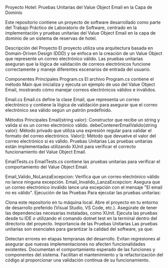 Proyecto Hotel: Pruebas Unitarias del Value Object Email en la Capa de Dominio

Este repositorio contiene un proyecto de software desarrollado como parte del Trabajo Práctico de Laboratorio de Software, centrado en la implementación y pruebas unitarias del Value Object Email en la capa de dominio de un sistema de reservas de hotel.

Descripción del Proyecto
El proyecto utiliza una arquitectura basada en Domain-Driven Design (DDD) y se enfoca en la creación de un Value Object que represente un correo electrónico válido. Las pruebas unitarias aseguran que la lógica de validación de correos electrónicos funcione correctamente y maneje diferentes escenarios de entrada del usuario.

Componentes Principales
Program.cs
El archivo Program.cs contiene el método Main que inicializa y ejecuta un ejemplo de uso del Value Object Email, mostrando cómo manejar correos electrónicos válidos e inválidos.

Email.cs
Email.cs define la clase Email, que representa un correo electrónico y contiene la lógica de validación para asegurar que el correo electrónico sea válido según un patrón predefinido.

Métodos Principales
Email(string valor): Constructor que recibe un string y valida si es un correo electrónico válido.
debeContenerEmailValido(string valor): Método privado que utiliza una expresión regular para validar el formato del correo electrónico.
Valor(): Método que devuelve el valor del correo electrónico si es válido.
Pruebas Unitarias
Las pruebas unitarias están implementadas utilizando XUnit para verificar el correcto funcionamiento del Value Object Email.

EmailTests.cs
EmailTests.cs contiene las pruebas unitarias para verificar el comportamiento del Value Object Email.

Email_Valido_NoLanzaExcepcion: Verifica que un correo electrónico válido no lance ninguna excepción.
Email_Invalido_LanzaExcepcion: Asegura que un correo electrónico inválido lance una excepción con el mensaje "El email no es válido".
Ejecución de las Pruebas
Para ejecutar las pruebas unitarias:

Clona este repositorio en tu máquina local.
Abre el proyecto en tu entorno de desarrollo preferido (Visual Studio, VS Code, etc.).
Asegúrate de tener las dependencias necesarias instaladas, como XUnit.
Ejecuta las pruebas desde tu IDE o utilizando el comando dotnet test en la terminal dentro del directorio del proyecto.
Importancia de las Pruebas Unitarias
Las pruebas unitarias son esenciales para garantizar la calidad del software, ya que:

Detectan errores en etapas tempranas del desarrollo.
Evitan regresiones al asegurar que nuevas implementaciones no afecten funcionalidades existentes.
Documentan el comportamiento esperado de las funciones y componentes del sistema.
Facilitan el mantenimiento y la refactorización del código al proporcionar una validación continua de su funcionamiento.
